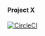 #### Project X
[![CircleCI](https://circleci.com/gh/breel93/ProjectX.svg?style=svg)](https://circleci.com/gh/breel93/ProjectX)